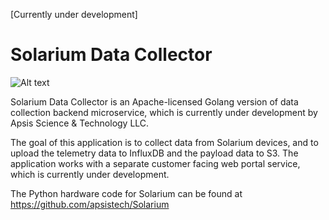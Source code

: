 [Currently under development]

Solarium Data Collector
======
![Alt text](https://github.com/danfujita/solarium-golang/blob/master/web/public/logo.png)


Solarium Data Collector is an Apache-licensed Golang version of data collection backend microservice, which is currently under development by Apsis Science & Technology LLC. 

The goal of this application is to collect data from Solarium devices, and to upload the telemetry data to InfluxDB and the payload data to S3. 
The application works with a separate customer facing web portal service, which is currently under development. 

The Python hardware code for Solarium can be found at https://github.com/apsistech/Solarium

